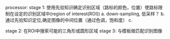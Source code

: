 processor:
stage 1: 使用先验知识确定识别区域（路标的颜色，位置）使路标限制在设定的识别区域中(region of interest(ROI))
    a. down-sampling, 低采样？
    b. 通过先验知识定位,确定图像的中间位置（通过色调，饱和度）
    c. 

stage 2: 在ROI中搜索可能的三角形或圆形区域
stage 3: 与模板做匹配识别图像
